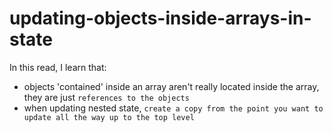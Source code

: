 # updating-objects-inside-arrays-in-state

In this read, I learn that:

- objects 'contained' inside an array aren't really located inside the array, they are just `references to the objects`
- when updating nested state, `create a copy from the point you want to update all the way up to the top level`
